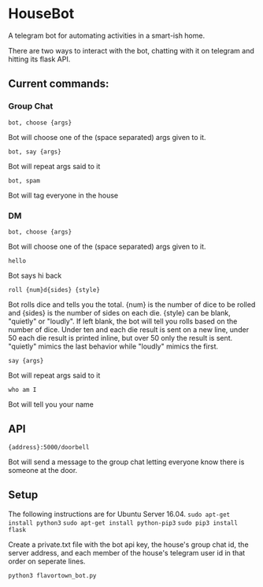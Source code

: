 # HouseBot
A telegram bot for automating activities in a smart-ish home.

There are two ways to interact with the bot, chatting with it on telegram and hitting its flask API. 

## Current commands:

### Group Chat

` bot, choose {args} `

Bot will choose one of the (space separated) args given to it. 

` bot, say {args} `

Bot will repeat args said to it

` bot, spam `

Bot will tag everyone in the house

### DM

` bot, choose {args} `

Bot will choose one of the (space separated) args given to it. 

` hello `

Bot says hi back

` roll {num}d{sides} {style} `

Bot rolls dice and tells you the total. {num} is the number of dice to be rolled and {sides} is the number of sides on each die. {style} can be blank, "quietly" or "loudly". If left blank, the bot will tell you rolls based on the number of dice. Under ten and each die result is sent on a new line, under 50 each die result is printed inline, but over 50 only the result is sent. "quietly" mimics the last behavior while "loudly" mimics the first. 

` say {args} `

Bot will repeat args said to it

` who am I `

Bot will tell you your name

## API

` {address}:5000/doorbell `

Bot will send a message to the group chat letting everyone know there is someone at the door.

## Setup

The following instructions are for Ubuntu Server 16.04. 
` sudo apt-get install python3 `
` sudo apt-get install python-pip3 `
` sudo pip3 install flask `

Create a private.txt file with the bot api key, the house's group chat id, the server address, and each member of the house's telegram user id in that order on seperate lines. 

` python3 flavortown_bot.py ` 